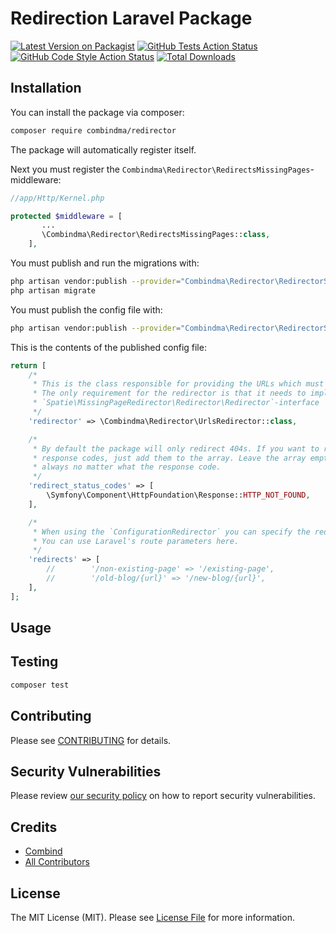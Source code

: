 # Redirection Laravel Package

[![Latest Version on Packagist](https://img.shields.io/packagist/v/combindma/redirector.svg?style=flat-square)](https://packagist.org/packages/combindma/redirector)
[![GitHub Tests Action Status](https://img.shields.io/github/workflow/status/combindma/redirector/run-tests?label=tests)](https://github.com/combindma/redirector/actions?query=workflow%3ATests+branch%3Amaster)
[![GitHub Code Style Action Status](https://img.shields.io/github/workflow/status/combindma/redirector/Check%20&%20fix%20styling?label=code%20style)](https://github.com/combindma/redirector/actions?query=workflow%3A"Check+%26+fix+styling"+branch%3Amaster)
[![Total Downloads](https://img.shields.io/packagist/dt/combindma/redirector.svg?style=flat-square)](https://packagist.org/packages/combindma/redirector)

## Installation

You can install the package via composer:

```bash
composer require combindma/redirector
```
The package will automatically register itself.

Next you must register the `Combindma\Redirector\RedirectsMissingPages`-middleware:
```php
//app/Http/Kernel.php

protected $middleware = [
       ...
       \Combindma\Redirector\RedirectsMissingPages::class,
    ],
```

You must publish and run the migrations with:

```bash
php artisan vendor:publish --provider="Combindma\Redirector\RedirectorServiceProvider" --tag="redirector-migrations"
php artisan migrate
```

You must publish the config file with:
```bash
php artisan vendor:publish --provider="Combindma\Redirector\RedirectorServiceProvider" --tag="redirector-config"
```

This is the contents of the published config file:

```php
return [
    /*
     * This is the class responsible for providing the URLs which must be redirected.
     * The only requirement for the redirector is that it needs to implement the
     * `Spatie\MissingPageRedirector\Redirector\Redirector`-interface
     */
    'redirector' => \Combindma\Redirector\UrlsRedirector::class,

    /*
     * By default the package will only redirect 404s. If you want to redirect on other
     * response codes, just add them to the array. Leave the array empty to redirect
     * always no matter what the response code.
     */
    'redirect_status_codes' => [
        \Symfony\Component\HttpFoundation\Response::HTTP_NOT_FOUND,
    ],

    /*
     * When using the `ConfigurationRedirector` you can specify the redirects in this array.
     * You can use Laravel's route parameters here.
     */
    'redirects' => [
        //        '/non-existing-page' => '/existing-page',
        //        '/old-blog/{url}' => '/new-blog/{url}',
    ],
];
```

## Usage


## Testing

```bash
composer test
```

## Contributing

Please see [CONTRIBUTING](.github/CONTRIBUTING.md) for details.

## Security Vulnerabilities

Please review [our security policy](../../security/policy) on how to report security vulnerabilities.

## Credits

- [Combind](https://github.com/combindma)
- [All Contributors](../../contributors)

## License

The MIT License (MIT). Please see [License File](LICENSE.md) for more information.
